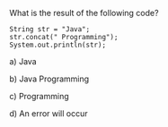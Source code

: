 What is the result of the following code?

```
String str = "Java";
str.concat(" Programming");
System.out.println(str);
```

a) Java

b) Java Programming

c) Programming

d) An error will occur